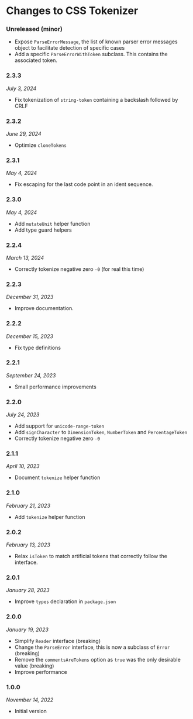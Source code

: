# Changes to CSS Tokenizer

### Unreleased (minor)

- Expose `ParseErrorMessage`, the list of known parser error messages object to facilitate detection of specific cases
- Add a specific `ParseErrorWithToken` subclass. This contains the associated token.

### 2.3.3

_July 3, 2024_

- Fix tokenization of `string-token` containing a backslash followed by CRLF

### 2.3.2

_June 29, 2024_

- Optimize `cloneTokens`

### 2.3.1

_May 4, 2024_

- Fix escaping for the last code point in an ident sequence.

### 2.3.0

_May 4, 2024_

- Add `mutateUnit` helper function
- Add type guard helpers

### 2.2.4

_March 13, 2024_

- Correctly tokenize negative zero `-0` (for real this time)

### 2.2.3

_December 31, 2023_

- Improve documentation.

### 2.2.2

_December 15, 2023_

- Fix type definitions

### 2.2.1

_September 24, 2023_

- Small performance improvements

### 2.2.0

_July 24, 2023_

- Add support for `unicode-range-token`
- Add `signCharacter` to `DimensionToken`, `NumberToken` and `PercentageToken`
- Correctly tokenize negative zero `-0`

### 2.1.1

_April 10, 2023_

- Document `tokenize` helper function

### 2.1.0

_February 21, 2023_

- Add `tokenize` helper function

### 2.0.2

_February 13, 2023_

- Relax `isToken` to match artificial tokens that correctly follow the interface.

### 2.0.1

_January 28, 2023_

- Improve `types` declaration in `package.json`

### 2.0.0

_January 19, 2023_

- Simplify `Reader` interface (breaking)
- Change the `ParseError` interface, this is now a subclass of `Error` (breaking)
- Remove the `commentsAreTokens` option as `true` was the only desirable value (breaking)
- Improve performance

### 1.0.0

_November 14, 2022_

- Initial version
